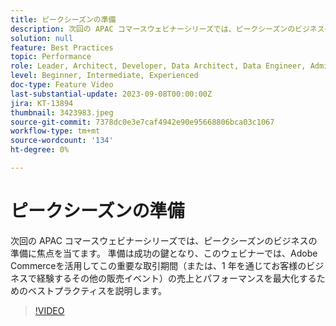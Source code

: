 ```yaml
---
title: ピークシーズンの準備
description: 次回の APAC コマースウェビナーシリーズでは、ピークシーズンのビジネスの準備に焦点を当てます。 準備は成功の鍵となり、このウェビナーでは、Adobe Commerceを活用してこの重要な取引期間（または、1 年を通じてお客様のビジネスで経験するその他の販売イベント）の売上とパフォーマンスを最大化するためのベストプラクティスを説明します。
solution: null
feature: Best Practices
topic: Performance
role: Leader, Architect, Developer, Data Architect, Data Engineer, Admin, User
level: Beginner, Intermediate, Experienced
doc-type: Feature Video
last-substantial-update: 2023-09-08T00:00:00Z
jira: KT-13894
thumbnail: 3423983.jpeg
source-git-commit: 7378dc0e3e7caf4942e90e95668806bca03c1067
workflow-type: tm+mt
source-wordcount: '134'
ht-degree: 0%

---
```



# ピークシーズンの準備

次回の APAC コマースウェビナーシリーズでは、ピークシーズンのビジネスの準備に焦点を当てます。 準備は成功の鍵となり、このウェビナーでは、Adobe Commerceを活用してこの重要な取引期間（または、1 年を通じてお客様のビジネスで経験するその他の販売イベント）の売上とパフォーマンスを最大化するためのベストプラクティスを説明します。

>[!VIDEO](https://video.tv.adobe.com/v/3423983/?learn=on)
